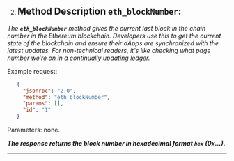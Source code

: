 2.	## **Method Description `eth_blockNumber`:**

   *The **`eth_blockNumber`** method gives the current last block in the chain number in the Ethereum blockchain. Developers use this to get the current state of the blockchain and ensure their dApps are synchronized with the latest updates. For non-technical readers, it's like checking what page number we’re on in a continually updating ledger.*

   Example request:
```json
   {
     "jsonrpc": "2.0",
     "method": "eth_blockNumber",
     "params": [],
     "id": "1"
   }
```
   Parameters: none.

   ***The response returns the block number in hexadecimal format `hex` (0x…).***

---
